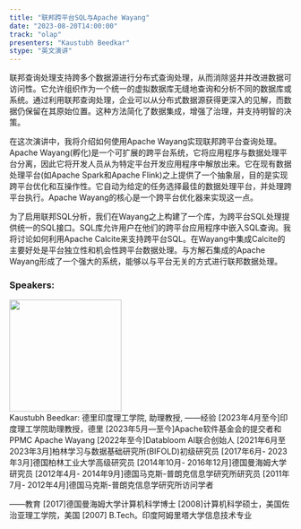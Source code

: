 ```yaml
---
title: "联邦跨平台SQL与Apache Wayang"
date: "2023-08-20T14:00:00" 
track: "olap"
presenters: "Kaustubh Beedkar"
stype: "英文演讲"
---
```

联邦查询处理支持跨多个数据源进行分布式查询处理，从而消除竖井并改进数据可访问性。它允许组织作为一个统一的虚拟数据库无缝地查询和分析不同的数据库或系统。通过利用联邦查询处理，企业可以从分布式数据源获得更深入的见解，而数据仍保留在其原始位置。这种方法简化了数据集成，增强了治理，并支持明智的决策。

在这次演讲中，我将介绍如何使用Apache Wayang实现联邦跨平台查询处理。Apache Wayang(孵化)是一个可扩展的跨平台系统，它将应用程序与数据处理平台分离，因此它将开发人员从为特定平台开发应用程序中解放出来。它在现有数据处理平台(如Apache Spark和Apache Flink)之上提供了一个抽象层，目的是实现跨平台优化和互操作性。它自动为给定的任务选择最佳的数据处理平台，并处理跨平台执行。Apache Wayang的核心是一个跨平台优化器来实现这一点。

为了启用联邦SQL分析，我们在Wayang之上构建了一个库，为跨平台SQL处理提供统一的SQL接口。SQL库允许用户在他们的跨平台应用程序中嵌入SQL查询。我将讨论如何利用Apache Calcite来支持跨平台SQL。在Wayang中集成Calcite的主要好处是平台独立性和机会性跨平台数据处理。与方解石集成的Apache Wayang形成了一个强大的系统，能够以与平台无关的方式进行联邦数据处理。
 ### Speakers: 
 <img src="https://img.bagevent.com/resource/20230618/0539205590.jpeg" width="200" /><br>Kaustubh Beedkar: 德里印度理工学院, 助理教授, ——经验
[2023年4月至今]印度理工学院助理教授，德里
[2023年5月—至今]Apache软件基金会的提交者和PPMC Apache Wayang
[2022年至今]Databloom AI联合创始人
[2021年6月至2023年3月]柏林学习与数据基础研究所(BIFOLD)初级研究员
[2017年6月- 2023年3月]德国柏林工业大学高级研究员
[2014年10月- 2016年12月]德国曼海姆大学研究员
[2012年4月- 2014年9月]德国马克斯-普朗克信息学研究所研究员
[2011年7月- 2012年4月]德国马克斯-普朗克信息学研究所访问学者

——教育
[2017]德国曼海姆大学计算机科学博士
[2008]计算机科学硕士，美国佐治亚理工学院，美国
[2007] B.Tech。印度阿姆里塔大学信息技术专业
 <br><br>